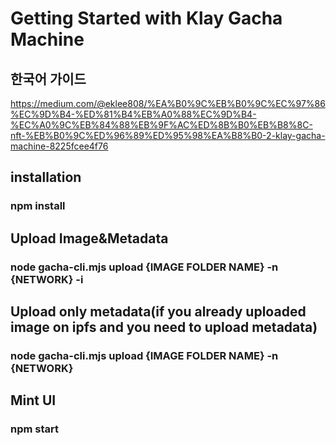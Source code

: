 # Getting Started with Klay Gacha Machine

## 한국어 가이드
https://medium.com/@eklee808/%EA%B0%9C%EB%B0%9C%EC%97%86%EC%9D%B4-%ED%81%B4%EB%A0%88%EC%9D%B4-%EC%A0%9C%EB%84%88%EB%9F%AC%ED%8B%B0%EB%B8%8C-nft-%EB%B0%9C%ED%96%89%ED%95%98%EA%B8%B0-2-klay-gacha-machine-8225fcee4f76

## installation

### npm install

## Upload Image&Metadata
### node gacha-cli.mjs upload {IMAGE FOLDER NAME} -n {NETWORK} -i

## Upload only metadata(if you already uploaded image on ipfs and you need to upload metadata)
### node gacha-cli.mjs upload {IMAGE FOLDER NAME} -n {NETWORK}

## Mint UI
### npm start
